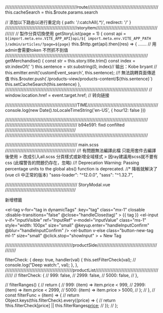  ///////////////////////////////////////////////route//////////////////////////////////////////////
this.cacheSearch = this.$route.params.search

// 添加以下路由以进行重定向
{
  path: '/:catchAll(.*)',
  redirect: '/'
}
 ///////////////////////////////////////////////storyitem//////////////////////////////////////////////
 // 製作分頁切換使用
    getStoryList(page = 1) {
      const api = `${import.meta.env.VITE_APP_API}api/${
        import.meta.env.VITE_APP_PATH
      }/admin/articles/?page=${page}`
      this.$http.get(api).then((res) => { .......
// 用admin會需要token 不然抓不到值
 /////////////////////////////////////////////////////////////////////////////////////////////
     getMerchandise() {
      const str = this.story.title.trim()
      const index = str.indexOf(' ')
      this.sentence = str.substring(0, index)// 输出：Kobe bryant
      // this.emitter.emit('customEvent_search', this.sentence); //! 無法跳轉頁面傳遞值
      this.$router.push(`/products-view/products-content/${this.sentence}`)
      this.setCacheSearch(this.sentence)
    },
     /////////////////////////////////////////////////////////////////////////////////////////////
  // window.location.href = event.target.href; // 转向链接

 ///////////////////////////////////////////////TIME//////////////////////////////////////////////
             console.log(new Date().toLocaleTimeString('en-US', { hour12: false }))

/////////////////////////////////////////////////////////////////////////////////////////////
/////////////////////////////////////////////// b94e591: fixd confilted //////////////////////////////////////////////
/////////////////////////////////////////////////////////////////////////////////////////////

 /////////////////////////////////////////////// main.scss //////////////////////////////////////////////
 //! 有問題無法編譯此檔 只能用套件去編譯後使用 > 改成引入all.scss 分頁樣式或新增全域樣式 > 因ray建議用scss就不要有css (此檔警告的問題仍存在，忽略)
//! Deprecation Warning: Passing percentage units to the global abs() function is deprecated.
//*  降板就解決了(vue cli 中正常的版本)   "sass-loader": "^12.0.0", "sass": "^1.32.7",

 ///////////////////////////////////////////////  StoryModal.vue //////////////////////////////////////////////
                 <div class="d-flex flex-column flex-md-row gap-1">
                  <p>新增標籤</p>
                  <el-tag
                    v-for="tag in dynamicTags"
                    :key="tag"
                    class="mx-1"
                    closable
                    :disable-transitions="false"
                    @close="handleClose(tag)"
                  >
                    {{ tag }}
                  </el-tag>
                  <el-input
                    v-if="inputVisible"
                    ref="InputRef"
                    v-model="inputValue"
                    class="ms-1"
                    style="width: 100px"
                    size="small"
                    @keyup.enter="handleInputConfirm"
                    @blur="handleInputConfirm"
                  />
                  <el-button
                    v-else
                    class="button-new-tag ml-1"
                    size="small"
                    @click.stop="showInput"
                  >
                    + New Tag
                  </el-button>
                </div>

////////////////////////////////////////////productSide//////////////////////////////////////////////
<!-- <div>
  <label>
    <input type="checkbox" v-model="filterCheck['999']" /> $999 or less
  </label>
  <label>
    <input type="checkbox" v-model="filterCheck['2999']" /> $2999 or less
  </label>
  <label>
    <input type="checkbox" v-model="filterCheck['5000']" /> $5000 or more
  </label>
</div>
{{ filterCheck }} -->

 filterCheck: {
      deep: true,
      handler(val) {
        this.setFilterCheck(val);
        // console.log("Deep watch:", val);
      },
    },
////////////////////////////////////////////productList//////////////////////////////////////////////
// filterCheck: {
//   999: false,
//   2999: false,
//   5000: false,
// },

// filterRanges() {
//   return {
//     999: (item) => item.price < 999,
//     2999: (item) => item.price < 2999,
//     5000: (item) => item.price > 5000,
//   };
// },
// const filterFunc = (item) => {
//   return Object.keys(this.filterCheck).every((price) => {
//     return !this.filterCheck[price] || this.filterRanges[price](item);
//   });
// };
